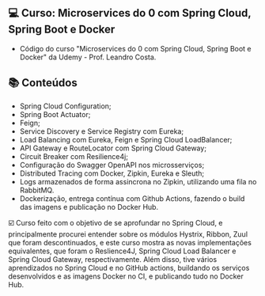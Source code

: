 ## 💻 Curso: Microservices do 0 com Spring Cloud, Spring Boot e Docker

- Código do curso "Microservices do 0 com Spring Cloud, Spring Boot e Docker" da Udemy - Prof. Leandro Costa.

## :books: Conteúdos
 - Spring Cloud Configuration;
 - Spring Boot Actuator;
 - Feign;
 - Service Discovery e Service Registry com Eureka;
 - Load Balancing com Eureka, Feign e Spring Cloud LoadBalancer;
 - API Gateway e RouteLocator com Spring Cloud Gateway;
 - Circuit Breaker com Resilience4j;
 - Configuração  do Swagger OpenAPI nos microsserviços;
 - Distributed Tracing com Docker, Zipkin, Eureka e Sleuth;
 - Logs armazenados de forma assincrona no Zipkin, utilizando uma fila no RabbitMQ.
 - Dockerização, entrega contínua com Github Actions, fazendo o build das imagens e publicação no Docker Hub.

☑️ Curso feito com o objetivo de se aprofundar no Spring Cloud, e principalmente procurei entender sobre os módulos Hystrix, Ribbon, Zuul que foram descontinuados, e este curso mostra as novas implementações equivalentes, que foram o Reslience4J, Spring Cloud Load Balancer e Spring Cloud Gateway, respectivamente. Além disso, tive vários aprendizados no Spring Cloud e no GitHub actions, buildando os serviços desenvolvidos e as imagens Docker no CI, e publicando tudo no Docker Hub. 

